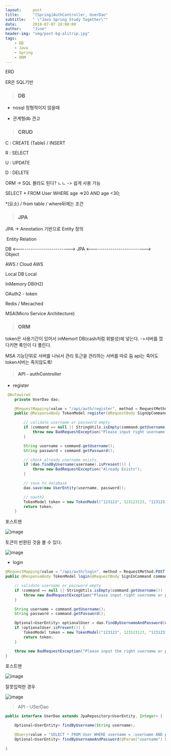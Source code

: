 ```yaml
---
layout:     post
title:      "[Spring]AuthController, UserDao"
subtitle:   " \"Java Spring Study Together\""
date:       2018-07-07 10:00:00
author:     "Jine"
header-img: "img/post-bg-alitrip.jpg"
tags:
    - DB
    - Java
    - Spring
    - ORM
---
```


ERD

ER은 SQL기반

> ### DB

- nosql
  정형적이지 않을때

- 관계형db
  견고

  



>  ### CRUD

C : CREATE (Table) / INSERT

R : SELECT

U : UPDATE

D : DELETE



ORM -> SQL 몰라도 된다? ㄴㄴ -> 쉽게 사용 가능



SELECT * FROM User WHERE age =>20 AND age <30;

*(요소) / from table  / where뒤에는 조건



> ### JPA

JPA -> Annotation 기반으로 Entity 정의

​	Entity Relation



DB <-------------------------> JPA <--------------------------> Object

AWS / Cloud									AWS

Local DB									Local



InMemory DB(H2)

OAuth2 - token

Redis / Mecached

MSA(Micro Service Architecture)



>  ### ORM

token은 사용기간이 있어서 inMemort DB(cash처럼 휘발성)에 넣는다.
->서버를 껐다키면 록인이 다 풀린다.

MSA 기능단위로 서버를 나눠서 관리
토근을 관리하는 서버를 따로 둠
api는 죽어도 token서버는 죽지않도록!



> #### API - authController

- register

```java
 @Autowired
    private UserDao dao;

    @RequestMapping(value = "/api/auth/register", method = RequestMethod.POST)
    public @ResponseBody TokenModel register(@RequestBody SignUpCommand command) {

        // validate username or password empty
        if (command == null || StringUtils.isEmpty(command.getUsername()) || StringUtils.isEmpty(command.getPassword())) {
            throw new BadRequestException("Please input right username or password");
        }

        String username = command.getUsername();
        String password = command.getPassword();

        // check already username exists.
        if (dao.findByUsername(username).isPresent()) {
            throw new BadRequestException("Already Exists");
        }

        // save to database
        dao.save(new UserEntity(username, password));

        // oauth2
        TokenModel token = new TokenModel("123123", 123123123, "123123123");
        return token;
    }
```

포스트맨

![image](https://user-images.githubusercontent.com/33712866/42421593-f932d16e-8312-11e8-8390-bea63ed55993.png)

토큰이 반환된 것을 볼 수 있다.

![image](https://user-images.githubusercontent.com/33712866/42421604-22c59962-8313-11e8-93d6-1accf8008164.png)

- login

```java
@RequestMapping(value = "/api/auth/login", method = RequestMethod.POST)
public @ResponseBody TokenModel login(@RequestBody SignInCommand command) {

    // validate username or password empty
    if (command == null || StringUtils.isEmpty(command.getUsername()) || StringUtils.isEmpty(command.getPassword())) {
        throw new BadRequestException("Please input right username or password");
    }

    String username = command.getUsername();
    String password = command.getPassword();

    Optional<UserEntity> optionalUser = dao.findByUsernameAndPassword(username, password);
    if (optionalUser.isPresent()) {
        TokenModel token = new TokenModel("123123", 123123123, "123123123");
        return token;
    }

    throw new BadRequestException("Please input the right username or password");
}
```

포스트맨

![image](https://user-images.githubusercontent.com/33712866/42421616-65df1516-8313-11e8-9fc2-aa773a466fc0.png)

잘못입력한 경우

![image](https://user-images.githubusercontent.com/33712866/42421637-ba18ad9a-8313-11e8-965c-9ba31893a62b.png)

> API - USerDao

```java
public interface UserDao extends JpaRepository<UserEntity, Integer> {

    Optional<UserEntity> findByUsername(String username);

    @Query(value = "SELECT * FROM User WHERE username = :username AND password = :password", nativeQuery = true)
    Optional<UserEntity> findByUsernameAndPassword(@Param("username") String username, @Param("password") String password);

}

```

